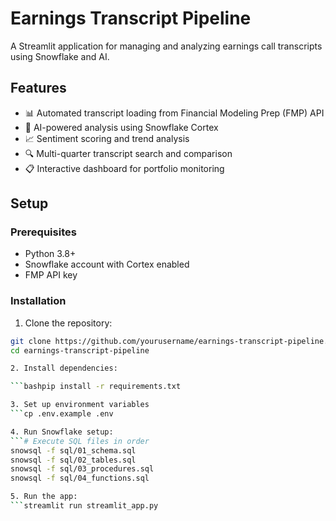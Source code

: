 # Earnings Transcript Pipeline

A Streamlit application for managing and analyzing earnings call transcripts using Snowflake and AI.

## Features
- 📊 Automated transcript loading from Financial Modeling Prep (FMP) API
- 🤖 AI-powered analysis using Snowflake Cortex
- 📈 Sentiment scoring and trend analysis
- 🔍 Multi-quarter transcript search and comparison
- 📋 Interactive dashboard for portfolio monitoring

## Setup

### Prerequisites
- Python 3.8+
- Snowflake account with Cortex enabled
- FMP API key

### Installation

1. Clone the repository:
```bash
git clone https://github.com/yourusername/earnings-transcript-pipeline.git
cd earnings-transcript-pipeline

2. Install dependencies:

```bashpip install -r requirements.txt

3. Set up environment variables
```cp .env.example .env

4. Run Snowflake setup:
```# Execute SQL files in order
snowsql -f sql/01_schema.sql
snowsql -f sql/02_tables.sql
snowsql -f sql/03_procedures.sql
snowsql -f sql/04_functions.sql

5. Run the app:
```streamlit run streamlit_app.py
